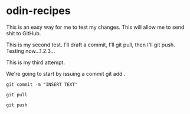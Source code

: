 # odin-recipes
This is an easy way for me to test my changes. This will allow me to send shit to GitHub.

This is my second test.
I'll draft a commit, I'll git pull, then I'll git push.
Testing now...1.2.3...


This is my third attempt.

We're going to start by issuing a commit
    git add . 

    git commit -m "INSERT TEXT"

    git pull

    git push